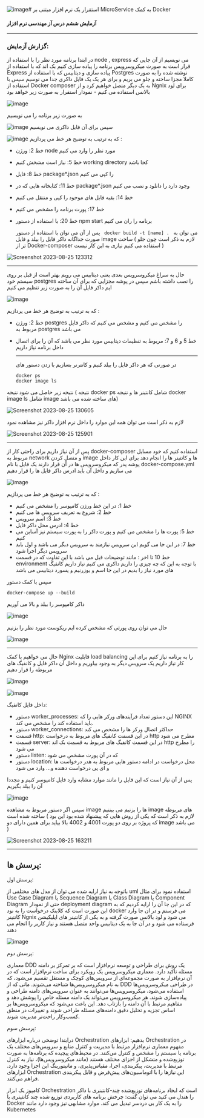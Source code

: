 ![image](https://github.com/amirzgh/se-lab-6/assets/59364450/4c2b6453-f7fc-406c-b2a2-1f6800b56ea4)# استقرار یک نرم افزار مبتنی بر MicroService به کمک Docker

#### آزمایش ششم درس آز مهندسی نرم افزار 
---
### گزارش آزمایش:
در ابتدا برنامه مورد نظر را با استفاده از node , express می نویسیم از آن جایی که قرار است به صورت میکروسرویس برنامه را پیاده سازی کنیم بک اند که با استفاده از Express پیاده سازی و دیتابیس که با استفاده از Postgres نوشته شده را به صورت کاملا مجزا ساخته و جلو می بریم و برای هر یک یک فایل داکری جدا می نوسیم سپس با استفاده از Docker composer به یک دیگر متصل خواهیم کرد و از Ngnix برای لود بالانس استفاده می کنیم - نمودار استقرار به صورت زیر خواهد بود 

![image](https://github.com/amirzgh/se-lab-6/assets/59364450/18f42bfe-4d8d-43a9-aadb-de1a8081aa36)

به صورت زیر برنامه را می نویسیم 

![image](https://github.com/amirzgh/se-lab-6/assets/59364450/b46135ee-a8d2-469c-9a45-58c17c2544c0)
سپس برای آن فایل داکری می نویسیم 

![image](https://github.com/amirzgh/se-lab-6/assets/59364450/5cde06b2-65c0-483f-aef5-36e23e86fff2)
که به ترتیب به توضیح هر خط می پردازیم : 
- خط 2: ورژن node مورد نظر را وارد می کنیم
- خط 5: نیاز است مشخش کنیم working directory کجا باشد
- خط 8: فایل package*.json را کپی می کنیم
- خط 11: کتابخانه هایی که در package*.json وجود دارد را دانلود و نصب می کنیم
- خط 14: بقیه فایل های موجود را کپی و منتقل می کنیم
- خط 17: پورت برنامه را مشخص می کنیم
- خط 20: با استفاده از دستور npm start برنامه را ران می کنیم

  پس از آن می توان با استفاده از دستور
   `  docker build -t [name] .  `
  می توان به صورت جداگانه داکر فایل را بیلد و فایل image ساخت ( لازم به ذکر است چون جلو تر از Docker-composer استفاده می کنیم نیازی به این کار نیست )
  

![Screenshot 2023-08-25 123312](https://github.com/amirzgh/se-lab-6/assets/59364450/7e10f639-d3fe-45d0-a164-82d41466d43f)

---
حال به سراغ میکروسرویس بعدی یعنی دیتابیس می رویم 
بهتر است از قبل بر روی سیستم خود postgres را نصب داشته باشم 
سپس در پوشه مجزایی که برای آن ساخته ایم داکر فایل آن را به صورت زیر تنظیم می کنیم 

![image](https://github.com/amirzgh/se-lab-6/assets/59364450/ccd54036-d081-42d3-a3a0-d110579a1825)

که به ترتیب به توضیح هر خط می پردازیم : 
- خط 2: ورژن postgres را مشخص می کنیم و مشخص می کنیم که داکر فایل مربوط به postgres می باشد
- خط 5 و 6 و 7: مربوط به تنظیمات دیتابیس مورد نظر می باشد که آن را برای اتصال داخل برنامه نیاز داریم

  ---
  در صورتی که هر داکر فایل را بیلد کنیم و کانترنر بسازیم با زدن دستور های 
  ```
  docker ps
  docker image ls
  ```
نتیجه زیر حاصل می شود نتیجه ( نتیجه docker ps شامل کانتینر ها و نتیجه docker image ls  شامل image های ساخته شده می باشد)

![Screenshot 2023-08-25 130605](https://github.com/amirzgh/se-lab-6/assets/59364450/431cd892-4436-48e5-8c81-72a91eba7c6d)


لازم به ذکر است می توان همه این موارد را داخل نرم افزار داکر نیز مشاهده نمود 

![Screenshot 2023-08-25 125901](https://github.com/amirzgh/se-lab-6/assets/59364450/3b8be235-aeb6-43d1-9e6d-5ebc2f951d53)

---
پس از آن نیاز داریم برای راحتی کار از docker-composer استفاده کنیم که خود مسایل مربوط به network و متصل کردن image ها و کانتینر ها را انجام دهد 
برای این کار داخل پوشه پدر که میکروسرویس ها در آن قرار دارند یک فایل با نام docker-compose.yml می سازیم و داخل آن باید ادرس داکر فایل ها را قرار دهیم 

![image](https://github.com/amirzgh/se-lab-6/assets/59364450/0b653cc2-01a3-46b2-a447-1c36f2b15a60)

که به ترتیب به توضیح هر خط می پردازیم : 
- خط 1: در این خط ورژن کامپوسر را مشخص می کنیم 
- خط 2: شروع به تعریف سرویس ها می کنیم
- خط 3: اسم سرویس
- خط 4: ادرس محل داکر فایل
- خط 5: پورت ها را مشخص می کنیم و پورت داکر را به پورت سیستم نیز آساین می کنیم
- خط 7: در این جا می گویم این سرویس نیازمند به سرویس دیگر می باشد و اول باید سرویس دیگر اجرا شود
- خط 10 تا اخر : مانند توضیحات قبل می باشد با این تفاوت که در قسمت environment با توجه به این که چه چیزی را داریم داکری می کنیم نیاز داریم کانفیگ های مورد نیاز را بدیم در این جا اسم و یوزرنیم و پسورد دیتابیس می باشد  

سپس با کمک دستور 
```
docker-compose up --build 
```
داکر کامپوسر را بیلد و بالا می آوریم 

![image](https://github.com/amirzgh/se-lab-6/assets/59364450/28677a27-2957-4949-a5f5-4ed5bfcb92d2)

حال می توان روی پورتی که مشخص کرده ایم ریکوست مورد نظر را بزنیم 

![image](https://github.com/amirzgh/se-lab-6/assets/59364450/3ffec626-f78d-43ac-b1da-4c57872f0f61)

---

حال می خواهیم با کمک Nginx  قابلیت load balancing را به برنامه نیاز کنیم برای این کار نیاز داریم یک سرویس دیگر به وجود بیاوریم و داخل آن داکر فایل و کانفیگ های مربوطه را قرار دهیم 

![image](https://github.com/amirzgh/se-lab-6/assets/59364450/e80e1fee-cdb1-4bbd-a300-b89bc24ca9d5)

![image](https://github.com/amirzgh/se-lab-6/assets/59364450/229c139f-66f1-4ed7-bf6e-97b7610cd622)

داخل فایل کانفیگ:
 - دستور worker_processes: این دستور تعداد فرآیندهای ورکر هایی را که NGINX باید استفاده کند را مشخص می کند.
 - دستور worker_connections: حداکثر اتصال ورکر ها را مشخص می کند 
 - قسمت http: در این قسمت کانفیگ های مربوط به درخواست http مطرح می شود 
 - قسمت server: در این قسمت کانفیگ های مربوط به قسمت بک اند http را مطرح می شود 
 - دستور listen: که در آن پورت مشخص می شود 
 - دستور location: محل درخواست 
در ادامه دستور هایی مربوط به هدر درخواست ها و ای پی درخواست دهنده و... وارد می شود 

پس از آن نیاز است که این فایل را مانند موارد مشابه وارد فایل کامپوسر کنیم و مجددا آن را بیلد بگیریم 

![image](https://github.com/amirzgh/se-lab-6/assets/59364450/0e03899a-c008-48a7-b44e-30fd4433f2b7)

سپس اگر دستور مربوط به مشاهده image ها را بزنیم می بیننیم image های مربوطه ساخته شده است ( لازم به ذکر است که یکی از روش هایی که پیشنهاد شده بود این بود که پروژه بر روی دو پورت 4001 و 4002 بالا بیاید برای همین دارای دو image می باشد ) 

![Screenshot 2023-08-25 163211](https://github.com/amirzgh/se-lab-6/assets/59364450/b557fa9e-4592-46de-a323-fc1c27470961)



---
## پرسش ها:

  پرسش اول:
    
   باتوجه به نیاز ارایه شده می توان از مدل های مختلفی از uml استفاده نمود برای مثال Use Case Diagram یا Sequence Diagram یا Class Diagram یا Component Diagram حتی از نمودار deployment diagram که در این جا آن را ارایه کردیم که به این صورت است که کلاینک درخواست را به نود docker می فرستم و در ان جا وارد کانتینر Ngnix می شود و لود بالانس صورت گرفته و به یکی از کانتینر های اپلیکیشن فرستاده می شود و در آن جا به یک دیتابیس واحد متصل هستند و نیاز کاربر را انجام می دهند 

   ![image](https://github.com/amirzgh/se-lab-6/assets/59364450/31bc722b-8389-4fec-bf8e-f67c6f26e29d)


   پرسش دوم:
   
  معماری DDD یک روش برای طراحی و توسعه نرم‌افزار است که بر تمرکز بر دامنه مسئله تأکید دارد.
  معماری میکروسرویس یک رویکرد برای ساخت نرم‌افزار است که در آن نرم‌افزار به صورت مجموعه‌ای از سرویس‌های کوچک و مستقل تقسیم می‌شود، که به نام میکروسرویس‌ها شناخته می‌شوند.
  مانی که از DDD در طراحی میکروسرویس‌ها استفاده می‌شود، میکروسرویس‌ها می‌توانند به عنوان سرویس‌های دامنه طراحی و پیاده‌سازی شوند. هر میکروسرویس می‌تواند یک دامنه مسئله خاص را پوشش دهد و مفاهیم مرتبط با آن دامنه را بازتاب دهد. این باعث می‌شود که میکروسرویس‌ها بر اساس تجزیه و تحلیل دقیق دامنه‌های مسئله طراحی شوند و تغییرات در منطق کسب‌وکار راحت‌تر مدیریت شوند.

  پرسش سوم:
    
  درابتدا توضحی درباره ابزارهای Orchestration بدهیم:
  ابزارهای Orchestration در مفهوم معماری نرم‌افزار مرتبط با مدیریت و کنترل منابع و سرویس‌های مختلف یک برنامه یا سیستم را مشخص و کنترل می‌کنند. در محیط‌های پیچیده که برنامه‌ها به صورت توزیع‌شده و متشکل از اجزای مختلف هستند (مانند میکروسرویس‌ها)، نیاز به کنترل مرتبط با مدیریت، پیکربندی، اجرا، مقیاس‌پذیری، و مانیتورینگ این اجزا وجود دارد. ابزارهای Orchestration این نیازها را با اتوماسیون‌های پیش‌فرض و قابل پیکربندی فراهم می‌کنند.

  کامپوز یک ابزار Orchestration است که ایجاد برنامه‌های توزیع‌شده چند-کانتینری با داکر را هندل می کنید می توان گفت: چرخش برنامه های کاربردی توزیع شده چند کانتینری با Docker را به یک کار بی دردسر تبدیل می کند. موارد مشابهی نیز وجود دارد مانند Kubernetes 


